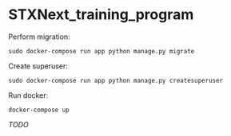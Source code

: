 # STXNext_training_program

Perform migration:

`sudo docker-compose run app python manage.py migrate`

Create superuser:

`sudo docker-compose run app python manage.py createsuperuser`

Run docker:

`docker-compose up`

*TODO*
